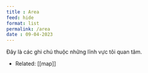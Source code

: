 ```yaml
---
title : Area
feed: hide
format: list
permalink: /area
date : 09-04-2023
---
```


Đây là các ghi chú thuộc những lĩnh vực tôi quan tâm.

- Related: [[map]]

